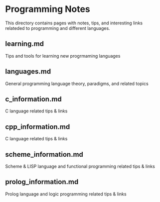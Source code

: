 # Programming Notes
This directory contains pages with notes, tips, and interesting links relateded to programming and different languages.

## learning.md
Tips and tools for learning new progrmaming languages

## languages.md
General programming language theory, paradigms, and related topics

## c_information.md
C language related tips & links

## cpp_information.md
C language related tips & links

## scheme_information.md
Scheme & LISP language and functional programming related tips & links

## prolog_information.md
Prolog language and logic programming related tips & links